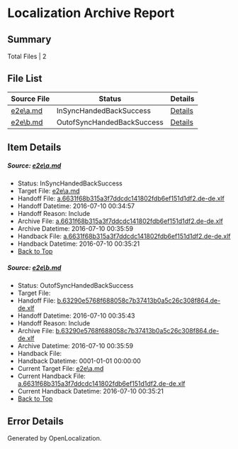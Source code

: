 # <a name='report-top'></a> Localization Archive Report

## Summary
 Total Files | 2

## File List
 Source File | Status | Details 
 ----------- | ------ | ------- 
 [e2e\a.md](https://github.com/OpenLocalizationTestOrg/oltest/blob/ec41903e167157bcf7b1eb078668b0755901863a/e2e/a.md) | InSyncHandedBackSuccess | [Details](#97b2c0cda6a6a9fcb43ed2b66471b6232814b53f1)
 [e2e\b.md](https://github.com/OpenLocalizationTestOrg/oltest/blob/c95b56398a272a247593e557a9377303b1852c96/e2e/b.md) | OutofSyncHandedBackSuccess | [Details](#f0aaac6473cbecda8d49876aa59d6b0a4a57f67b2)

## Item Details
##### <a name='97b2c0cda6a6a9fcb43ed2b66471b6232814b53f1'></a> Source: [e2e\a.md](https://github.com/OpenLocalizationTestOrg/oltest/blob/ec41903e167157bcf7b1eb078668b0755901863a/e2e/a.md)
* Status: InSyncHandedBackSuccess
* Target File: [e2e\a.md](https://github.com/OpenLocalizationTestOrg/oltest-dede-fly/blob/430eeabf6469434d9b747553c829d1e607fb4c75/e2e/a.md)
* Handoff File: [a.6631f68b315a3f7ddcdc141802fdb6ef151d1df2.de-de.xlf](https://github.com/OpenLocalizationTestOrg/olhandoff-e2e/blob/973fba176d3d780df843e7d21c5188ed5e5ca499/ol-handoff/OpenLocalizationTestOrg/oltest-dede-fly/ci/ht/a.6631f68b315a3f7ddcdc141802fdb6ef151d1df2.de-de.xlf)
* Handoff Datetime: 2016-07-10 00:34:57
* Handoff Reason: Include
* Archive File: [a.6631f68b315a3f7ddcdc141802fdb6ef151d1df2.de-de.xlf](https://github.com/OpenLocalizationTestOrg/olhandoff-e2e/blob/a85d31ef053f18f0356293bc99e32fecc9388161/ol-archive/OpenLocalizationTestOrg/oltest-dede-fly/ci/ht/a.6631f68b315a3f7ddcdc141802fdb6ef151d1df2.de-de.xlf)
* Archive Datetime: 2016-07-10 00:35:59
* Handback File: [a.6631f68b315a3f7ddcdc141802fdb6ef151d1df2.de-de.xlf](https://github.com/OpenLocalizationTestOrg/olhandback-e2e/blob/8a730f49ce0dd61d0de3eec8224db4df27b1730b/ol-handback/OpenLocalizationTestOrg/oltest-dede-fly/ci/ht/a.6631f68b315a3f7ddcdc141802fdb6ef151d1df2.de-de.xlf)
* Handback Datetime: 2016-07-10 00:35:21
* [Back to Top](#report-top)

##### <a name='f0aaac6473cbecda8d49876aa59d6b0a4a57f67b2'></a> Source: [e2e\b.md](https://github.com/OpenLocalizationTestOrg/oltest/blob/c95b56398a272a247593e557a9377303b1852c96/e2e/b.md)
* Status: OutofSyncHandedBackSuccess
* Target File: 
* Handoff File: [b.63290e5768f688058c7b37413b0a5c26c308f864.de-de.xlf](https://github.com/OpenLocalizationTestOrg/olhandoff-e2e/blob/b925eafdca784169cf06d8c681be5f99ed78c999/ol-handoff/OpenLocalizationTestOrg/oltest-dede-fly/ci/ht/b.63290e5768f688058c7b37413b0a5c26c308f864.de-de.xlf)
* Handoff Datetime: 2016-07-10 00:35:43
* Handoff Reason: Include
* Archive File: [b.63290e5768f688058c7b37413b0a5c26c308f864.de-de.xlf](https://github.com/OpenLocalizationTestOrg/olhandoff-e2e/blob/a85d31ef053f18f0356293bc99e32fecc9388161/ol-archive/OpenLocalizationTestOrg/oltest-dede-fly/ci/ht/b.63290e5768f688058c7b37413b0a5c26c308f864.de-de.xlf)
* Archive Datetime: 2016-07-10 00:35:59
* Handback File: 
* Handback Datetime: 0001-01-01 00:00:00
* Current Target File: [e2e\a.md](https://github.com/OpenLocalizationTestOrg/oltest-dede-fly/blob/430eeabf6469434d9b747553c829d1e607fb4c75/e2e/a.md)
* Current Handback File: [a.6631f68b315a3f7ddcdc141802fdb6ef151d1df2.de-de.xlf](https://github.com/OpenLocalizationTestOrg/olhandback-e2e/blob/8a730f49ce0dd61d0de3eec8224db4df27b1730b/ol-handback/OpenLocalizationTestOrg/oltest-dede-fly/ci/ht/a.6631f68b315a3f7ddcdc141802fdb6ef151d1df2.de-de.xlf)
* Current Handback Datetime: 2016-07-10 00:35:21
* [Back to Top](#report-top)


## Error Details

Generated by OpenLocalization.
